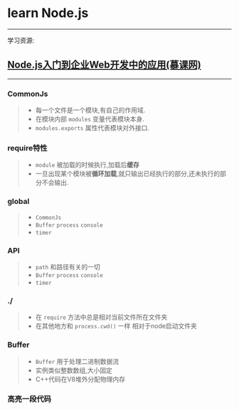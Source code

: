 # learn Node.js

------

学习资源:

## [Node.js入门到企业Web开发中的应用(慕课网)](https://coding.imooc.com/class/146.html)

------

### CommonJs

> * 每一个文件是一个模块,有自己的作用域.
> * 在模块内部 `modules` 变量代表模块本身.
> * `modules.exports` 属性代表模块对外接口.

### require特性

> * `module` 被加载的时候执行,加载后**缓存**
> * 一旦出现某个模块被**循环加载**,就只输出已经执行的部分,还未执行的部分不会输出.

### global

> * `CommonJs`
> * `Buffer` `process` `console`
> * `timer`

### API

> * `path` 和路径有关的一切
> * `Buffer` `process` `console`
> * `timer`

### ./

> * 在 `require` 方法中总是相对当前文件所在文件夹
> * 在其他地方和 `process.cwd()` 一样 相对于node启动文件夹

### Buffer

> * `Buffer` 用于处理二进制数据流
> * 实例类似整数数组,大小固定
> * C++代码在V8堆外分配物理内存

### 高亮一段代码

```javascript

```